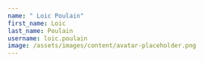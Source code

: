 ```yaml
---
name: " Loic Poulain"
first_name: Loic
last_name: Poulain
username: loic.poulain
image: /assets/images/content/avatar-placeholder.png
---
```

